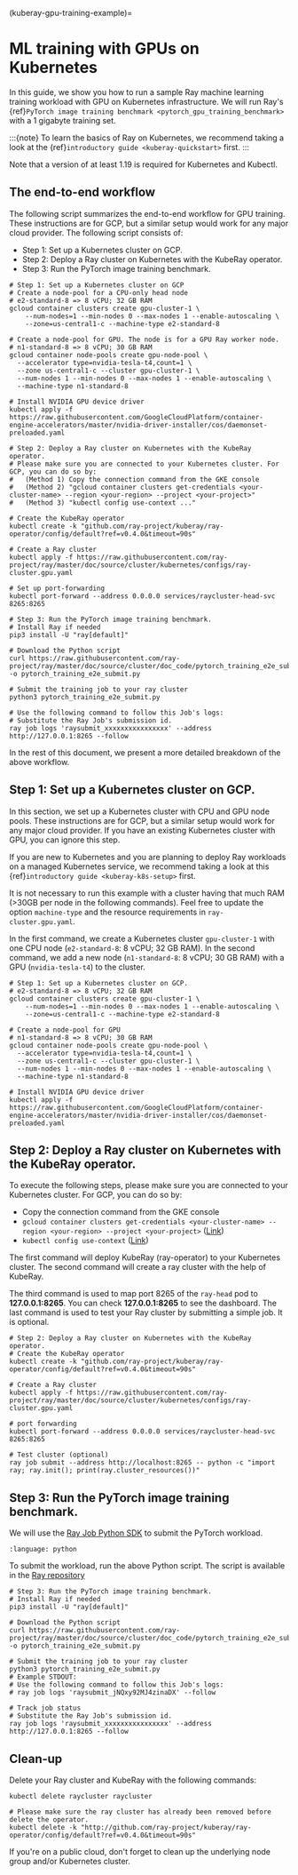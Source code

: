 (kuberay-gpu-training-example)=

# ML training with GPUs on Kubernetes
In this guide, we show you how to run a sample Ray machine learning training workload with GPU on Kubernetes infrastructure. We will run Ray's {ref}`PyTorch image training benchmark <pytorch_gpu_training_benchmark>` with a 1 gigabyte training set.

:::{note}
To learn the basics of Ray on Kubernetes, we recommend taking a look
at the {ref}`introductory guide <kuberay-quickstart>` first.
:::

Note that a version of at least 1.19 is required for Kubernetes and Kubectl.

## The end-to-end workflow
The following script summarizes the end-to-end workflow for GPU training. These instructions are for GCP, but a similar setup would work for any major cloud provider. The following script consists of:
- Step 1: Set up a Kubernetes cluster on GCP.
- Step 2: Deploy a Ray cluster on Kubernetes with the KubeRay operator.
- Step 3: Run the PyTorch image training benchmark.
```shell
# Step 1: Set up a Kubernetes cluster on GCP
# Create a node-pool for a CPU-only head node
# e2-standard-8 => 8 vCPU; 32 GB RAM
gcloud container clusters create gpu-cluster-1 \
    --num-nodes=1 --min-nodes 0 --max-nodes 1 --enable-autoscaling \
    --zone=us-central1-c --machine-type e2-standard-8

# Create a node-pool for GPU. The node is for a GPU Ray worker node.
# n1-standard-8 => 8 vCPU; 30 GB RAM
gcloud container node-pools create gpu-node-pool \
  --accelerator type=nvidia-tesla-t4,count=1 \
  --zone us-central1-c --cluster gpu-cluster-1 \
  --num-nodes 1 --min-nodes 0 --max-nodes 1 --enable-autoscaling \
  --machine-type n1-standard-8

# Install NVIDIA GPU device driver
kubectl apply -f https://raw.githubusercontent.com/GoogleCloudPlatform/container-engine-accelerators/master/nvidia-driver-installer/cos/daemonset-preloaded.yaml

# Step 2: Deploy a Ray cluster on Kubernetes with the KubeRay operator.
# Please make sure you are connected to your Kubernetes cluster. For GCP, you can do so by:
#   (Method 1) Copy the connection command from the GKE console
#   (Method 2) "gcloud container clusters get-credentials <your-cluster-name> --region <your-region> --project <your-project>"
#   (Method 3) "kubectl config use-context ..."

# Create the KubeRay operator
kubectl create -k "github.com/ray-project/kuberay/ray-operator/config/default?ref=v0.4.0&timeout=90s"

# Create a Ray cluster
kubectl apply -f https://raw.githubusercontent.com/ray-project/ray/master/doc/source/cluster/kubernetes/configs/ray-cluster.gpu.yaml

# Set up port-forwarding
kubectl port-forward --address 0.0.0.0 services/raycluster-head-svc 8265:8265

# Step 3: Run the PyTorch image training benchmark.
# Install Ray if needed
pip3 install -U "ray[default]"

# Download the Python script
curl https://raw.githubusercontent.com/ray-project/ray/master/doc/source/cluster/doc_code/pytorch_training_e2e_submit.py -o pytorch_training_e2e_submit.py

# Submit the training job to your ray cluster
python3 pytorch_training_e2e_submit.py

# Use the following command to follow this Job's logs:
# Substitute the Ray Job's submission id.
ray job logs 'raysubmit_xxxxxxxxxxxxxxxx' --address http://127.0.0.1:8265 --follow
```
In the rest of this document, we present a more detailed breakdown of the above workflow.

## Step 1: Set up a Kubernetes cluster on GCP.
In this section, we set up a Kubernetes cluster with CPU and GPU node pools. These instructions are for GCP, but a similar setup would work for any major cloud provider. If you have an existing Kubernetes cluster with GPU, you can ignore this step.

If you are new to Kubernetes and you are planning to deploy Ray workloads on a managed
Kubernetes service, we recommend taking a look at this {ref}`introductory guide <kuberay-k8s-setup>` first.

It is not necessary to run this example with a cluster having that much RAM (>30GB per node in the following commands). Feel free to update
the option `machine-type` and the resource requirements in `ray-cluster.gpu.yaml`.

In the first command, we create a Kubernetes cluster `gpu-cluster-1` with one CPU node (`e2-standard-8`: 8 vCPU; 32 GB RAM). In the second command,
we add a new node (`n1-standard-8`: 8 vCPU; 30 GB RAM) with a GPU (`nvidia-tesla-t4`) to the cluster.

```shell
# Step 1: Set up a Kubernetes cluster on GCP.
# e2-standard-8 => 8 vCPU; 32 GB RAM
gcloud container clusters create gpu-cluster-1 \
    --num-nodes=1 --min-nodes 0 --max-nodes 1 --enable-autoscaling \
    --zone=us-central1-c --machine-type e2-standard-8

# Create a node-pool for GPU
# n1-standard-8 => 8 vCPU; 30 GB RAM
gcloud container node-pools create gpu-node-pool \
  --accelerator type=nvidia-tesla-t4,count=1 \
  --zone us-central1-c --cluster gpu-cluster-1 \
  --num-nodes 1 --min-nodes 0 --max-nodes 1 --enable-autoscaling \
  --machine-type n1-standard-8

# Install NVIDIA GPU device driver
kubectl apply -f https://raw.githubusercontent.com/GoogleCloudPlatform/container-engine-accelerators/master/nvidia-driver-installer/cos/daemonset-preloaded.yaml
```

## Step 2: Deploy a Ray cluster on Kubernetes with the KubeRay operator.

To execute the following steps, please make sure you are connected to your Kubernetes cluster. For GCP, you can do so by:
* Copy the connection command from the GKE console
* `gcloud container clusters get-credentials <your-cluster-name> --region <your-region> --project <your-project>` ([Link](https://cloud.google.com/sdk/gcloud/reference/container/clusters/get-credentials))
* `kubectl config use-context` ([Link](https://kubernetes.io/docs/tasks/access-application-cluster/configure-access-multiple-clusters/))

The first command will deploy KubeRay (ray-operator) to your Kubernetes cluster. The second command will create a ray cluster with the help of KubeRay.

The third command is used to map port 8265 of the `ray-head` pod to **127.0.0.1:8265**. You can check
**127.0.0.1:8265** to see the dashboard. The last command is used to test your Ray cluster by submitting a simple job.
It is optional.

```shell
# Step 2: Deploy a Ray cluster on Kubernetes with the KubeRay operator.
# Create the KubeRay operator
kubectl create -k "github.com/ray-project/kuberay/ray-operator/config/default?ref=v0.4.0&timeout=90s"

# Create a Ray cluster
kubectl apply -f https://raw.githubusercontent.com/ray-project/ray/master/doc/source/cluster/kubernetes/configs/ray-cluster.gpu.yaml

# port forwarding
kubectl port-forward --address 0.0.0.0 services/raycluster-head-svc 8265:8265

# Test cluster (optional)
ray job submit --address http://localhost:8265 -- python -c "import ray; ray.init(); print(ray.cluster_resources())"
```

## Step 3: Run the PyTorch image training benchmark.
We will use the [Ray Job Python SDK](https://docs.ray.io/en/latest/cluster/running-applications/job-submission/sdk.html#ray-job-sdk) to submit the PyTorch workload.

```{literalinclude} /cluster/doc_code/pytorch_training_e2e_submit.py
:language: python
```

To submit the workload, run the above Python script. The script is available in the [Ray repository](https://github.com/ray-project/ray/tree/master/doc/source/cluster/doc_code/pytorch_training_e2e_submit.py)
```shell
# Step 3: Run the PyTorch image training benchmark.
# Install Ray if needed
pip3 install -U "ray[default]"

# Download the Python script
curl https://raw.githubusercontent.com/ray-project/ray/master/doc/source/cluster/doc_code/pytorch_training_e2e_submit.py -o pytorch_training_e2e_submit.py

# Submit the training job to your ray cluster
python3 pytorch_training_e2e_submit.py
# Example STDOUT:
# Use the following command to follow this Job's logs:
# ray job logs 'raysubmit_jNQxy92MJ4zinaDX' --follow

# Track job status
# Substitute the Ray Job's submission id.
ray job logs 'raysubmit_xxxxxxxxxxxxxxxx' --address http://127.0.0.1:8265 --follow
```

## Clean-up
Delete your Ray cluster and KubeRay with the following commands:
```shell
kubectl delete raycluster raycluster

# Please make sure the ray cluster has already been removed before delete the operator.
kubectl delete -k "http://github.com/ray-project/kuberay/ray-operator/config/default?ref=v0.4.0&timeout=90s"
```
If you're on a public cloud, don't forget to clean up the underlying
node group and/or Kubernetes cluster.
